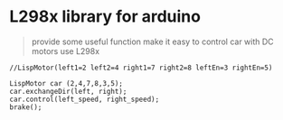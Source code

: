 # L298x library for arduino

> provide some useful function make it easy to control car with DC motors use L298x

````
//LispMotor(left1=2 left2=4 right1=7 right2=8 leftEn=3 rightEn=5)

LispMotor car (2,4,7,8,3,5);
car.exchangeDir(left, right);
car.control(left_speed, right_speed);
brake();
````
